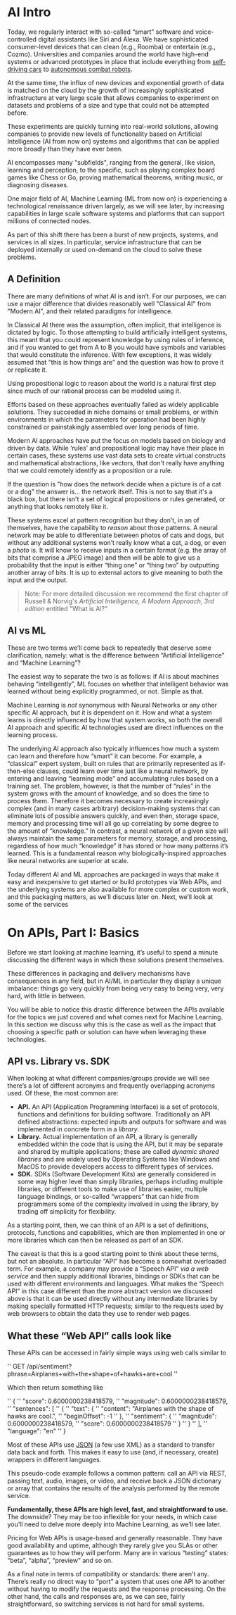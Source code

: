 # AI Intro

Today, we regularly interact with so-called “smart” software and voice-controlled digital assistants like Siri and Alexa. We have sophisticated consumer-level devices that can clean (e.g., Roomba) or entertain (e.g., Cozmo). Universities and companies around the world have high-end systems or advanced prototypes in place that include everything from [self-driving cars](https://www.tesla.com/autopilot) to [autonomous combat robots](https://en.wikipedia.org/wiki/BigDog).

At the same time, the influx of new devices and exponential growth of data is matched on the cloud by the growth of increasingly sophisticated infrastructure at very large scale that allows companies to experiment on datasets and problems of a size and type that could not be attempted before.

These experiments are quickly turning into real-world solutions, allowing companies to provide new levels of functionality based on Artificial Intelligence (AI from now on) systems and algorithms that can be applied more broadly than they have ever been.

Al encompasses many "subfields", ranging from the general, like vision, learning and perception, to the specific, such as playing complex board games like Chess or Go, proving mathematical theorems, writing music, or diagnosing diseases.

One major field of AI, Machine Learning (ML from now on) is experiencing a technological renaissance driven largely, as we will see later, by increasing capabilities in large scale software systems and platforms that can support millions of connected nodes.

As part of this shift there has been a burst of new projects, systems, and services in all sizes. In particular, service infrastructure that can be deployed internally or used on-demand on the cloud to solve these problems.

## A Definition

There are many definitions of what AI is and isn’t. For our purposes, we can use a major difference that divides reasonably well "Classical AI" from "Modern AI", and their related paradigms for intelligence.

In Classical AI there was the assumption, often implicit, that intelligence is dictated by logic. To those attempting to build artificially intelligent systems, this meant that you could represent knowledge by using rules of inference, and if you wanted to get from A to B you would have symbols and variables that would constitute the inference. With few exceptions, it was widely assumed that "this is how things are" and the question was how to prove it or replicate it.

Using propositional logic to reason about the world is a natural first step since much of our rational process can be modeled using it.

Efforts based on these approaches eventually failed as widely applicable solutions. They succeeded in niche domains or small problems, or within environments in which the parameters for operation had been highly constrained or painstakingly assembled over long periods of time.

Modern AI approaches have put the focus on models based on biology and driven by data. While ‘rules’ and propositional logic may have their place in certain cases, these systems use vast data sets to create virtual constructs and mathematical abstractions, like vectors, that don't really have anything that we could remotely identify as a proposition or a rule.

If the question is "how does the network decide when a picture is of a cat or a dog" the answer is... the network itself. This is not to say that it's a black box, but there isn't a set of logical propositions or rules generated, or anything that looks remotely like it.

These systems excel at pattern recognition but they don’t, in an of themselves, have the capability to _reason_ about those patterns. A neural network may be able to differentiate between photos of cats and dogs, but without any additional systems won’t really know what a cat, a dog, or even a _photo_ is. It will know to receive inputs in a certain format (e.g. the array of bits that comprise a JPEG image) and then will be able to give us a probability that the input is either “thing one” or “thing two” by outputting another array of bits. It is up to external actors to give meaning to both the input and the output.

> Note: For more detailed discussion we recommend the first chapter of Russell & Norvig's _Artificial Intelligence, A Modern Approach, 3rd edition_ entitled "What is AI?"

## AI vs ML

These are two terms we’ll come back to repeatedly that deserve some clarification, namely: what is the difference between “Artificial Intelligence” and “Machine Learning”?

The easiest way to separate the two is as follows: if AI is about machines behaving “intelligently”, ML focuses on whether that intelligent behavior was learned without being explicitly programmed, or not. Simple as that.

Machine Learning is _not_ synonymous with Neural Networks or any other specific AI approach, but it is dependent on it. How and what a system learns is directly influenced by how that system works, so both the overall AI approach and specific AI technologies used are direct influences on the learning process.

The underlying AI approach also typically influences how much a system can learn and therefore how “smart” it can become. For example, a “classical” expert system, built on rules that are primarily represented as if-then-else clauses, could learn over time just like a neural network, by entering and leaving “learning mode” and accumulating rules based on a training set. The problem, however, is that the number of “rules” in the system grows with the amount of knowledge, and so does the time to process them. Therefore it becomes necessary to create increasingly complex (and in many cases arbitrary) decision-making systems that can eliminate lots of possible answers quickly, and even then, storage space, memory and processing time will all go up correlating by some degree to the amount of “knowledge.” In contrast, a neural network of a given size will always maintain the same parameters for memory, storage, and processing, regardless of how much “knowledge” it has stored or how many patterns it’s learned. This is a fundamental reason why biologically-inspired approaches like neural networks are superior at scale.

Today different AI and ML approaches are packaged in ways that make it easy and inexpensive to get started or build prototypes via Web APIs, and the underlying systems are also available for more complex or custom work, and this packaging matters, as we’ll discuss later on. Next, we’ll look at some of the services  

# On APIs, Part I: Basics

Before we start looking at machine learning, it’s useful to spend a minute discussing the different ways in which these solutions present themselves.

These differences in packaging and delivery mechanisms have consequences in any field, but in AI/ML in particular they display a unique imbalance: things go very quickly from being very easy to being very, very hard, with little in between.

You will be able to notice this drastic difference between the APIs available for the topics we just covered and what comes next for Machine Learning. In this section we discuss why this is the case as well as the impact that choosing a specific path or solution can have when leveraging these technologies.

## API vs. Library vs. SDK

When looking at what different companies/groups provide we will see there’s a lot of different acronyms and frequently overlapping acronyms used. Of these, the most common are:

* **API.** An API (Application Programming Interface) is a set of protocols, functions and definitions for building software. Traditionally an API defined abstractions: expected inputs and outputs for software and was implemented in concrete form in a _library_.
* **Library.** Actual implementation of an API, a library is generally embedded within the code that is using the API, but it may be separate and shared by multiple applications; these are called _dynamic shared libraries_  and are widely used by Operating Systems like Windows and MacOS to provide developers access to different types of services.
* **SDK.** SDKs (Software Development Kits) are generally considered in some way higher level than simply libraries, perhaps including multiple libraries, or different tools to make use of libraries easier, multiple language bindings, or so-called “wrappers” that can hide from programmers some of the complexity involved in using the library, by trading off simplicity for flexibility.

As a starting point, then, we can think of an API is a set of definitions, protocols, functions and capabilities, which are then implemented in one or more libraries which can then be released as part of an SDK.

The caveat is that this is a good starting point to think about these terms, but not an absolute. In particular “API” has become a somewhat overloaded term. For example, a company may provide a “Speech API” _via a web service_ and then supply additional libraries, bindings or SDKs that can be used with different environments and languages. What makes the “Speech API” in this case different than the more abstract version we discussed above is that it can be used directly without any intermediate libraries by making specially formatted HTTP requests; similar to the requests used by web browsers to obtain the data they use to render web pages.

## What these “Web API” calls look like

These APIs can be accessed in fairly simple ways using web calls similar to

'' GET /api/sentiment?phrase=Airplanes+with+the+shape+of+hawks+are+cool
''

Which then return something like

'' {
''     "score": 0.6000000238418579,
''     "magnitude": 0.6000000238418579,
''     "sentences": [
''         {
''             "text": {
''                 "content": "Airplanes with the shape of hawks are cool.",
''                 "beginOffset": -1
''             },
''             "sentiment": {
''                 "magnitude": 0.6000000238418579,
''                 "score": 0.6000000238418579
''             }
''         }
''     ],
''     "language": "en"
'' }

Most of these APIs use [JSON](http://www.json.org/) (a few use XML) as a standard to transfer data back and forth. This makes it easy to use (and, if necessary, create) wrappers in different languages.

This pseudo-code example follows a common pattern: call an API via REST, passing text, audio, images, or video, and receive back a JSON dictionary or array that contains the results of the analysis performed by the remote service.

**Fundamentally, these APIs are high level, fast, and straightforward to use.** The downside? They may be too inflexible for your needs, in which case you’ll need to delve more deeply into Machine Learning, as we’ll see later.

Pricing for Web APIs is usage-based and generally reasonable. They have good availability and uptime, although they rarely give you SLAs or other guarantees as to how they will perform. Many are in various “testing” states: “beta”, “alpha”, “preview” and so on.

As a final note in terms of compatibility or standards: there aren’t any. There’s really no direct way to “port” a system that uses one API to another without having to modify the requests and the response processing. On the other hand, the calls and responses are, as we can see, fairly straightforward, so switching services is not hard for small systems.
